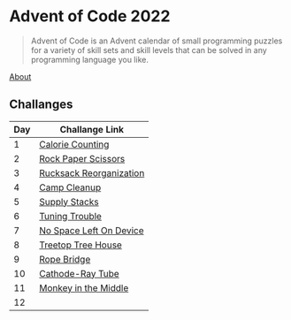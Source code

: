 # Advent of Code 2022

> Advent of Code is an Advent calendar of small programming puzzles for a variety of skill sets and skill levels that can be solved in any programming language you like.

[About](https://adventofcode.com/2022/about)

## Challanges

| Day | Challange Link                                                 |
| --- | -------------------------------------------------------------- |
| 1   | [Calorie Counting](https://adventofcode.com/2022/day/1)        |
| 2   | [Rock Paper Scissors](https://adventofcode.com/2022/day/2)     |
| 3   | [Rucksack Reorganization](https://adventofcode.com/2022/day/3) |
| 4   | [Camp Cleanup](https://adventofcode.com/2022/day/4)            |
| 5   | [Supply Stacks](https://adventofcode.com/2022/day/5)           |
| 6   | [Tuning Trouble](https://adventofcode.com/2022/day/6)          |
| 7   | [No Space Left On Device](https://adventofcode.com/2022/day/7) |
| 8   | [Treetop Tree House](https://adventofcode.com/2022/day/8)      |
| 9   | [Rope Bridge](https://adventofcode.com/2022/day/9)             |
| 10  | [Cathode-Ray Tube](https://adventofcode.com/2022/day/10)       |
| 11  | [Monkey in the Middle](https://adventofcode.com/2022/day/11)   |
| 12  | []()                                                           |
